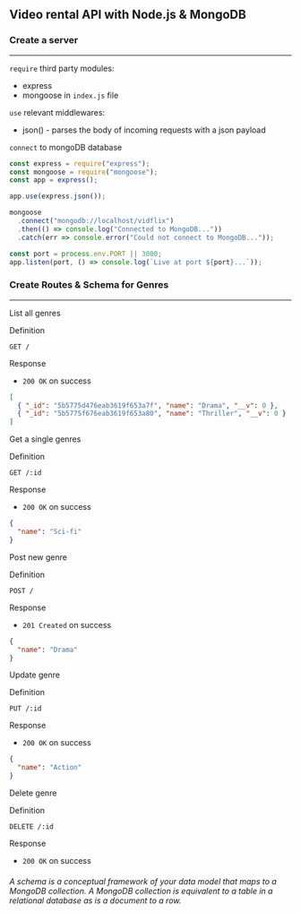 ## Video rental API with Node.js & MongoDB

### Create a server

---

`require` third party modules:

- express
- mongoose in `index.js` file

`use` relevant middlewares:

- json() - parses the body of incoming requests with a json payload

`connect` to mongoDB database

```javascript
const express = require("express");
const mongoose = require("mongoose");
const app = express();

app.use(express.json());

mongoose
  .connect("mongodb://localhost/vidflix")
  .then(() => console.log("Connected to MongoDB..."))
  .catch(err => console.error("Could not connect to MongoDB..."));

const port = process.env.PORT || 3000;
app.listen(port, () => console.log(`Live at port ${port}...`));
```

### Create Routes & Schema for Genres

---

List all genres

Definition

`GET /`

Response

- `200 OK` on success

```json
[
  { "_id": "5b5775d476eab3619f653a7f", "name": "Drama", "__v": 0 },
  { "_id": "5b5775f676eab3619f653a80", "name": "Thriller", "__v": 0 }
]
```

Get a single genres

Definition

`GET /:id`

Response

- `200 OK` on success

```json
{
  "name": "Sci-fi"
}
```

Post new genre

Definition

`POST /`

Response

- `201 Created` on success

```json
{
  "name": "Drama"
}
```

Update genre

Definition

`PUT /:id`

Response

- `200 OK` on success

```json
{
  "name": "Action"
}
```

Delete genre

Definition

`DELETE /:id`

Response

- `200 OK` on success

###### A schema is a conceptual framework of your data model that maps to a MongoDB collection. A MongoDB collection is equivalent to a table in a relational database as is a document to a row.
